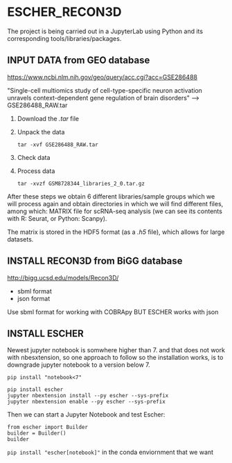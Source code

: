 # ESCHER_RECON3D
The project is being carried out in a JupyterLab using Python and its corresponding tools/libraries/packages.

## INPUT DATA from GEO database

https://www.ncbi.nlm.nih.gov/geo/query/acc.cgi?acc=GSE286488

"Single-cell multiomics study of cell-type-specific neuron activation unravels context-dependent gene regulation of brain disorders"
--> GSE286488_RAW.tar

1. Download the *.tar* file
2. Unpack the data
   
   ``tar -xvf GSE286488_RAW.tar``

4. Check data
5. Process data

   ``tar -xvzf GSM8728344_libraries_2_0.tar.gz``

After these steps we obtain 6 different libraries/sample groups which we will process again and obtain directories in which we will find different files, among which: MATRIX file for scRNA-seq analysis (we can see its contents with R: Seurat, or Python: Scanpy). 

The matrix is stored in the HDF5 format (as a *.h5* file), which allows for large datasets.


## INSTALL RECON3D from BiGG database
http://bigg.ucsd.edu/models/Recon3D/

- sbml format
- json format

Use sbml format for working with COBRApy
BUT ESCHER works with json

## INSTALL ESCHER
Newest jupyter notebook is somwhere higher than 7. and that does not work with nbesxtension, so one approach to follow so the installation works, is to downgrade jupyter notebook to a version below 7.

``pip install "notebook<7"``

```
pip install escher   
jupyter nbextension install --py escher --sys-prefix
jupyter nbextension enable --py escher --sys-prefix
```

Then we can start a Jupyter Notebook and test Escher:
```
from escher import Builder
builder = Builder()
builder
```



 ``pip install "escher[notebook]"`` in the conda enviornment that we want
